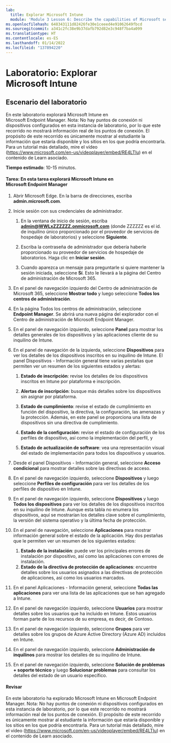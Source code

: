 ```yaml
---
lab:
  title: Explorar Microsoft Intune
  module: 'Module 3 Lesson 6: Describe the capabilities of Microsoft security solutions: Describe endpoint security with Microsoft Intune'
ms.openlocfilehash: 648343111d82426fe30e1ceeed4e91062649fbcd
ms.sourcegitcommit: a341c2fc38e9b37dafb792d82e3c948f7ba4a099
ms.translationtype: HT
ms.contentlocale: es-ES
ms.lasthandoff: 01/14/2022
ms.locfileid: "137894220"
---
```

# <a name="lab-explore-microsoft-intune"></a>Laboratorio: Explorar Microsoft Intune

## <a name="lab-scenario"></a>Escenario del laboratorio

En este laboratorio explorará Microsoft Intune en Microsoft Endpoint Manager. Nota: No hay puntos de conexión ni dispositivos configurados en esta instancia de laboratorio, por lo que este recorrido no mostrará información real de los puntos de conexión. El propósito de este recorrido es únicamente mostrar al estudiante la información que estaría disponible y los sitios en los que podría encontrarla.  Para un tutorial más detallado, mire el vídeo (<https://www.microsoft.com/en-us/videoplayer/embed/RE4LTIu>) en el contenido de Learn asociado.

**Tiempo estimado**: 10-15 minutos.

#### <a name="task-in-this-task-you-will-explore-microsoft-intune-in-microsoft-endpoint-manager"></a>Tarea: En esta tarea explorará Microsoft Intune en Microsoft Endpoint Manager

1. Abrir Microsoft Edge. En la barra de direcciones, escriba **admin.microsoft.com**.

1. Inicie sesión con sus credenciales de administrador.
    1. En la ventana de inicio de sesión, escriba **admin@WWLxZZZZZZ.onmicrosoft.com** (donde ZZZZZZ es el id. de inquilino único proporcionado por el proveedor de servicios de hospedaje de laboratorios) y seleccione **Siguiente**.
    
    1. Escriba la contraseña de administrador que debería haberle proporcionado su proveedor de servicios de hospedaje de laboratorios. Haga clic en **Iniciar sesión**.
    1. Cuando aparezca un mensaje para preguntarle si quiere mantener la sesión iniciada, seleccione **Sí**. Esto le llevará a la página del Centro de administración de Microsoft 365.

1. En el panel de navegación izquierdo del Centro de administración de Microsoft 365, seleccione **Mostrar todo** y luego seleccione **Todos los centros de administración**.

1. En la página Todos los centros de administración, seleccione **Endpoint Manager**.  Se abrirá una nueva página del explorador con el Centro de administración de Microsoft Endpoint Manager.

1. En el panel de navegación izquierdo, seleccione **Panel** para mostrar los detalles generales de los dispositivos y las aplicaciones cliente de su inquilino de Intune.

1. En el panel de navegación de la izquierda, seleccione **Dispositivos** para ver los detalles de los dispositivos inscritos en su inquilino de Intune. El panel Dispositivos - Información general tiene varias pestañas que permiten ver un resumen de los siguientes estados y alertas:
    1. **Estado de inscripción**: revise los detalles de los dispositivos inscritos en Intune por plataforma e inscripción.
    
    1. **Alertas de inscripción**: busque más detalles sobre los dispositivos sin asignar por plataforma.
    1. **Estado de cumplimiento**: revise el estado de cumplimiento en función del dispositivo, la directiva, la configuración, las amenazas y la protección. Además, en este panel se proporciona una lista de dispositivos sin una directiva de cumplimiento.
    1. **Estado de la configuración**: revise el estado de configuración de los perfiles de dispositivo, así como la implementación del perfil, y
    1. **Estado de actualización de software**: vea una representación visual del estado de implementación para todos los dispositivos y usuarios.

1. Desde el panel Dispositivos - Información general, seleccione **Acceso condicional** para mostrar detalles sobre las directivas de acceso.

1. En el panel de navegación izquierdo, seleccione **Dispositivos** y luego seleccione **Perfiles de configuración** para ver los detalles de los perfiles de dispositivo en Intune.

1. En el panel de navegación izquierdo, seleccione **Dispositivos** y luego **Todos los dispositivos** para ver los detalles de los dispositivos inscritos en su inquilino de Intune.  Aunque esta tabla no enumera los dispositivos, aquí se mostrarían los detalles clave sobre el cumplimiento, la versión del sistema operativo y la última fecha de protección.

1. En el panel de navegación, seleccione **Aplicaciones** para mostrar información general sobre el estado de la aplicación. Hay dos pestañas que le permiten ver un resumen de los siguientes estados:
    1. **Estado de la instalación**: puede ver los principales errores de instalación por dispositivo, así como las aplicaciones con errores de instalación.
    1. **Estado de la directiva de protección de aplicaciones**: encuentre detalles sobre los usuarios asignados a las directivas de protección de aplicaciones, así como los usuarios marcados.

1. En el panel Aplicaciones - Información general, seleccione **Todas las aplicaciones** para ver una lista de las aplicaciones que se han agregado a Intune.

1. En el panel de navegación izquierdo, seleccione **Usuarios** para mostrar detalles sobre los usuarios que ha incluido en Intune. Estos usuarios forman parte de los recursos de su empresa, es decir, de Contoso.

1. En el panel de navegación izquierdo, seleccione **Grupos** para ver detalles sobre los grupos de Azure Active Directory (Azure AD) incluidos en Intune.

1. En el panel de navegación izquierdo, seleccione **Administración de inquilinos** para mostrar los detalles de su inquilino de Intune.

1. En el panel de navegación izquierdo, seleccione **Solución de problemas + soporte técnico** y luego **Solucionar problemas** para consultar los detalles del estado de un usuario específico.

#### <a name="review"></a>Revisar

En este laboratorio ha explorado Microsoft Intune en Microsoft Endpoint Manager. Nota: No hay puntos de conexión ni dispositivos configurados en esta instancia de laboratorio, por lo que este recorrido no mostrará información real de los puntos de conexión. El propósito de este recorrido es únicamente mostrar al estudiante la información que estaría disponible y los sitios en los que podría encontrarla.  Para un tutorial más detallado, mire el vídeo (<https://www.microsoft.com/en-us/videoplayer/embed/RE4LTIu>) en el contenido de Learn asociado.